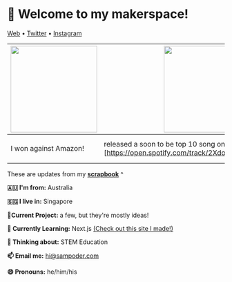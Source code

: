 <h1 align="left">👋 Welcome to my makerspace!</h3>

<p align="left">
  <a href="https://sampoder.com">Web</a> •
  <a href="https://twitter.com/sam_poder">Twitter</a> •
  <a href="https://instagram.com/sam_poder">Instagram</a>
</p>

  
  
  
  
  
  
  
  <!--- START_SCRAPBOOK_WIDGET --->
  | <img src ="https://dl.airtable.com/.attachments/d1151fcbdc9c21729a8419c696fb480b/1eb8ff2b/screenshot_20210127-071750_gmail.jpg" height="200px">  |  <img src ="https://dl.airtable.com/.attachments/aee15359dcc6d9e98df68bec767b5930/a3589ce0/screenshot_2021-01-26_at_9.17.04_pm.png" height="200px"> | <img src ="https://dl.airtable.com/.attachments/058d0e56004855d5aebdf2bedfb21058/defffe21/20210126_183442.jpg" height="200px"> |
|---|---|---|
| I won against Amazon! | released a soon to be top 10 song on spotify: [https://open.spotify.com/track/2XdouzVCoz9UEQObPZhsXq...  | got a magical package from corgi logistics! thank you @hugo.y.hu935!   |
  <!--- END_SCRAPBOOK_WIDGET --->
  
  
  
  
  
  
  
  
  These are updates from my [**scrapbook**](https://scrapbook.hackclub.com/sampoder) ^
  
**🇦🇺 I'm from:** Australia

**🇸🇬 I live in:** Singapore

**🔭Current Project:** a few, but they're mostly ideas!
  
**🌱 Currently Learning:** Next.js [(Check out this site I made!)](http://summer.hackclub.com)

**🤔 Thinking about:** STEM Education

**📫 Email me:** hi@sampoder.com

**😄 Pronouns:** he/him/his



